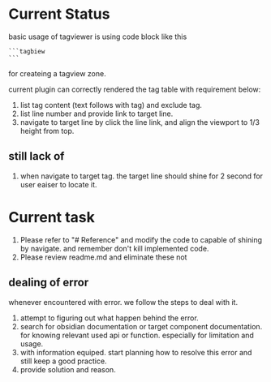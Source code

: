 # Current Status
basic usage of tagviewer is using code block like this
````
```tagbiew
```
````
for createing a tagview zone.

current plugin can correctly rendered the tag table with requirement below:

1. list tag content (text follows with tag) and exclude tag.
2. list line number and provide link to target line.
3. navigate to target line by click the line link, and align the viewport to 1/3 height from top.

## still lack of

1. when navigate to target tag. the target line should shine for 2 second for user eaiser to locate it.

# Current task
1. Please refer to "# Reference" and modify the code to capable of shining by navigate. and remember don't kill implemented code.
2. Please review readme.md and eliminate these not 

## dealing of error
whenever encountered with error. we follow the steps to deal with it.
1. attempt to figuring out what happen behind the error.
2. search for obsidian documentation or target component documentation. for knowing relevant used api or function. especially for limitation and usage.
3. with information equiped. start planning how to resolve this error and still keep a good practice.
4. provide solution and reason.


